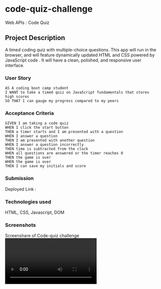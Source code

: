 # code-quiz-challenge
Web APIs : Code Quiz

## Project Description

A timed coding quiz with multiple-choice questions. This app will run in the browser, and will feature dynamically updated HTML and CSS powered by JavaScript code . It will have a clean, polished, and responsive user interface.

### User Story
```
AS A coding boot camp student
I WANT to take a timed quiz on JavaScript fundamentals that stores high scores
SO THAT I can gauge my progress compared to my peers

```

### Acceptance Criteria
```
GIVEN I am taking a code quiz
WHEN I click the start button
THEN a timer starts and I am presented with a question
WHEN I answer a question
THEN I am presented with another question
WHEN I answer a question incorrectly
THEN time is subtracted from the clock
WHEN all questions are answered or the timer reaches 0
THEN the game is over
WHEN the game is over
THEN I can save my initials and score
```
### Submission
Deployed Link :

### Technologies used
HTML, CSS, Javascript, DOM

### Screenshots
Screenshare of Code-quiz challenge
![video of Code-quiz](./assets/Coding%20Quiz%20-%20Google%20Chrome%202023-01-18%2000-01-23.mp4)


